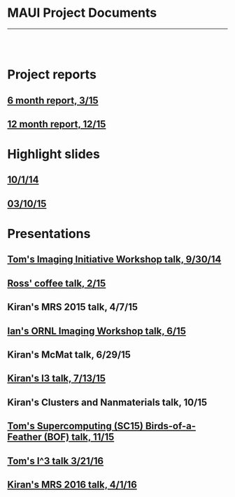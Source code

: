 # MAUI Project Documents

---------------

<br><br>

# Project reports

## [6 month report, 3/15](files/peterka-maui-report-0315.pdf)
## [12 month report, 12/15](files/peterka-maui-report-1215.pdf)

# Highlight slides

## [10/1/14](files/peterka-maui-highlight-slide.pdf)
## [03/10/15](files/highlight-slide031015.pdf)

# Presentations

## [Tom's Imaging Initiative Workshop talk, 9/30/14](files/peterka-imaging-workshop14-talk.pdf)
## [Ross' coffee talk, 2/15](files/harder-coffee-talk-0215.pdf)
## Kiran's MRS 2015 talk, 4/7/15
## [Ian's ORNL Imaging Workshop talk, 6/15](files/ORNL15_red.pdf)
## Kiran's McMat talk, 6/29/15
## [Kiran's I3 talk, 7/13/15](files/WP_13Jul2015_I3S_V2.pdf)
## Kiran's Clusters and Nanmaterials talk, 10/15
## [Tom's Supercomputing (SC15) Birds-of-a-Feather (BOF) talk, 11/15](files/peterka-SC-BOF-111715-talk.pdf)
## [Tom's I^3 talk 3/21/16](files/peterka-I3-talk-032116.pdf)
## [Kiran's MRS 2016 talk, 4/1/16](files/WP_31Mar2016_MRS.pdf)



